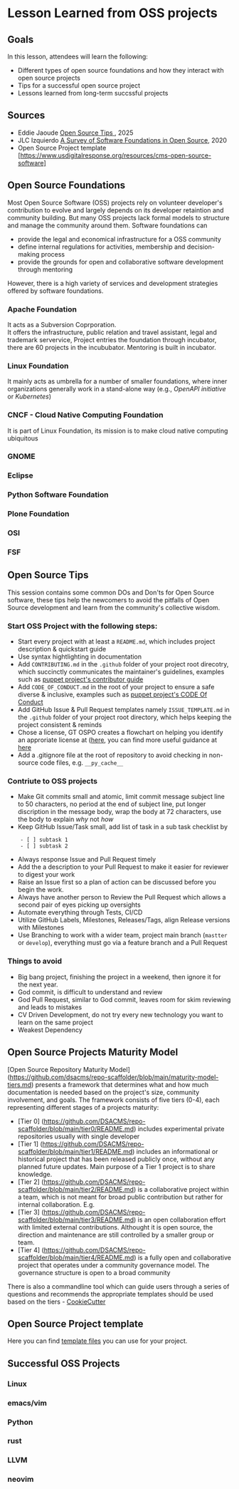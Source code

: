 # Lesson Learned from OSS projects

## Goals

In this lesson, attendees will learn the following:
* Different types of open source foundations and how they interact with open source projects
* Tips for a successful open source project
* Lessons learned from long-term succssful projects

## Sources
* Eddie Jaoude [ Open Source Tips ](https://eddiejaoude.github.io/book-open-source-tips/), 2025
* JLC Izquierdo [ A Survey of Software Foundations in Open Source](https://arxiv.org/pdf/2005.10063), 2020
* Open Source Project template [https://www.usdigitalresponse.org/resources/cms-open-source-software]

## Open Source Foundations
Most Open Source Software (OSS) projects rely on volunteer developer's contribution to evolve and largely depends on its developer retaintion and community building. But many OSS projects lack formal models to structure and manage the community around them. Software foundations can 
* provide the legal and economical infrastructure for a OSS community
* define internal regulations for activities, membership and decision-making process
* provide the grounds for open and collaborative software development through mentoring 

However, there is a high variety of services and development strategies offered by software foundations. 

### Apache Foundation
It acts as a Subversion Coprporation.  
It offers the infrastructure, public relation and travel assistant, legal and trademark servervice,  Project entries the foundation through incubator, there are 60 projects in the incububator. Mentoring is built in incubator. 

### Linux Foundation
It mainly acts as umbrella for a number of smaller foundations, where inner organizations generally work in a stand-alone way (e.g., *OpenAPI initiative* or *Kubernetes*)

### CNCF - Cloud Native Computing Foundation
It is part of Linux Foundation, its mission is to make cloud native computing ubiquitous

### GNOME

### Eclipse

### Python Software Foundation

### Plone Foundation

### OSI

### FSF



## Open Source Tips
This session contains some common DOs and Don'ts for Open Source software, these tips help the newcomers to avoid the pitfalls of Open Source development and learn from the community's collective wisdom. 

### Start OSS Project with the following steps: 

* Start every project with at least a `README.md`, which includes project description & quickstart guide
* Use syntax hightlighting in documentation
* Add `CONTRIBUTING.md` in the `.github` folder of your project root direcotry, which succinctly communicates the maintainer's guidelines, examples such as [puppet project's contributor guide](https://github.com/puppetlabs/.github/blob/main/CONTRIBUTING.md)
* Add `CODE_OF_CONDUCT.md` in the root of your project to ensure a safe diverse & inclusive, examples such as [puppet project's CODE Of Conduct](https://github.com/puppetlabs/puppet/blob/main/CODE_OF_CONDUCT.md)
* Add GitHub Issue & Pull Request templates namely `ISSUE_TEMPLATE.md` in the `.github` folder of your project root directory, which helps keeping the project consistent & reminds 
* Chose a license, GT OSPO creates a flowchart on helping you identify an approriate license at ([here](https://ospo.cc.gatech.edu/open-source-software-licensing/), you can find more useful guidance at [here](https://choosealicense.com/)
* Add a .gitignore file at the root of repository to avoid checking in non-source code files, e.g. `__py_cache__`

### Contriute to OSS projects
* Make Git commits small and atomic, limit commit message subject line to $50$ characters, no period at the end of subject line, put longer discription in the message body, wrap the body at $72$ characters, use the body to explain *why* not *how*
* Keep GitHub Issue/Task small, add list of task in a sub task checklist by 
```
    - [ ] subtask 1
    - [ ] subtask 2
```
* Always response Issue and Pull Request timely
* Add the a description to your Pull Request to make it easier for reviewer to digest your work
* Raise an Issue first so a plan of action can be discussed before you begin the work.
* Always have another person to Review the Pull Request which allows a second pair of eyes picking up oversights
* Automate everything through Tests, CI/CD
* Utilize GitHub Labels, Milestones, Releases/Tags, align Release versions with Milestones
* Use Branching to work with a wider team, project main branch (`mastter` or `develop`), everything must go via a feature branch and a Pull Request


### Things to avoid
* Big bang project, finishing the project in a weekend, then ignore it for the next year. 
* God commit, is difficult to understand and review
* God Pull Request, similar to God commit, leaves room for skim reviewing and leads to mistakes
* CV Driven Development, do not try every new technology you want to learn on the same project
* Weakest Dependency


## Open Source Projects Maturity Model
[Open Source Repository Maturity Model] (https://github.com/dsacms/repo-scaffolder/blob/main/maturity-model-tiers.md) presents a framework that determines what and how much documentation is needed based on the project's size, community involvement, and goals.
The framework consists of five tiers (0-4), each representing different stages of a projects maturity:
* [Tier 0] (https://github.com/DSACMS/repo-scaffolder/blob/main/tier0/README.md) includes experimental private repositories usually with single developer
* [Tier 1] (https://github.com/DSACMS/repo-scaffolder/blob/main/tier1/README.md) includes an informational or historical project that has been released publicly once, without any planned future updates. Main purpose of a Tier 1 project is to share knowledge.
* [Tier 2] (https://github.com/DSACMS/repo-scaffolder/blob/main/tier2/README.md) is a collaborative project within a team, which is not meant for broad public contribution but rather for internal collaboration. E.g. 
* [Tier 3] (https://github.com/DSACMS/repo-scaffolder/blob/main/tier3/README.md) is an open collaboration effort with limited external contributions. Althought it is open source, the direction and maintenance are still controlled by a smaller group or team.
* [Tier 4] (https://github.com/DSACMS/repo-scaffolder/blob/main/tier4/README.md) is a fully open and collaborative project that operates under a community governance model. The governance structure is open to a broad community

There is also a commandline tool which can guide users through a series of questions and recommends the appropriate templates should be used based on the tiers - [CookieCutter](https://github.com/DSACMS/repo-scaffolder?tab=readme-ov-file#need-help-picking-a-tier)

## Open Source Project template 
Here you can find [template files](https://github.com/DSACMS/repo-scaffolder/tree/main/tier4/%7B%7Bcookiecutter.project_slug%7D%7D) you can use for your project.  

## Successful OSS Projects

### Linux

### emacs/vim

### Python

### rust

### LLVM

### neovim
